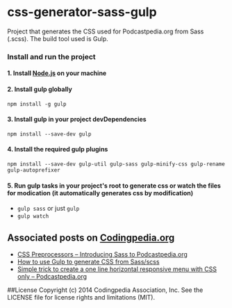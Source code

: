 css-generator-sass-gulp
=======================

Project that generates the CSS used for Podcastpedia.org from Sass (.scss). The build tool used is Gulp. 

### Install and run the project
#### 1. Install [Node.js](http://nodejs.org/) on your machine
#### 2. Install gulp globally
`npm install -g gulp`
#### 3. Install gulp in your project devDependencies
`npm install --save-dev gulp`
#### 4. Install the required gulp plugins
`npm install --save-dev gulp-util gulp-sass gulp-minify-css gulp-rename gulp-autoprefixer`
#### 5. Run gulp tasks in your project's root to generate css or watch the files for modication (it automatically generates css by modification)
* `gulp sass` or just `gulp`
* `gulp watch`

## Associated posts on [Codingpedia.org](http://www.codingpedia.org)
* [CSS Preprocessors – Introducing Sass to Podcastpedia.org](http://www.codingpedia.org/ama/css-preprocessors-introducing-sass-to-podcastpedia-org/) 
* [How to use Gulp to generate CSS from Sass/scss](http://www.codingpedia.org/ama/how-to-use-gulp-to-generate-css-from-sass-scss/)
* [Simple trick to create a one line horizontal responsive menu with CSS only – Podcastpedia.org](http://www.codingpedia.org/ama/simple-trick-to-create-a-one-line-horizontal-responsive-menu-with-css-only-podcastpedia-org/)

##License
Copyright (c) 2014 Codingpedia Association, Inc. See the LICENSE file for license rights and limitations (MIT).
